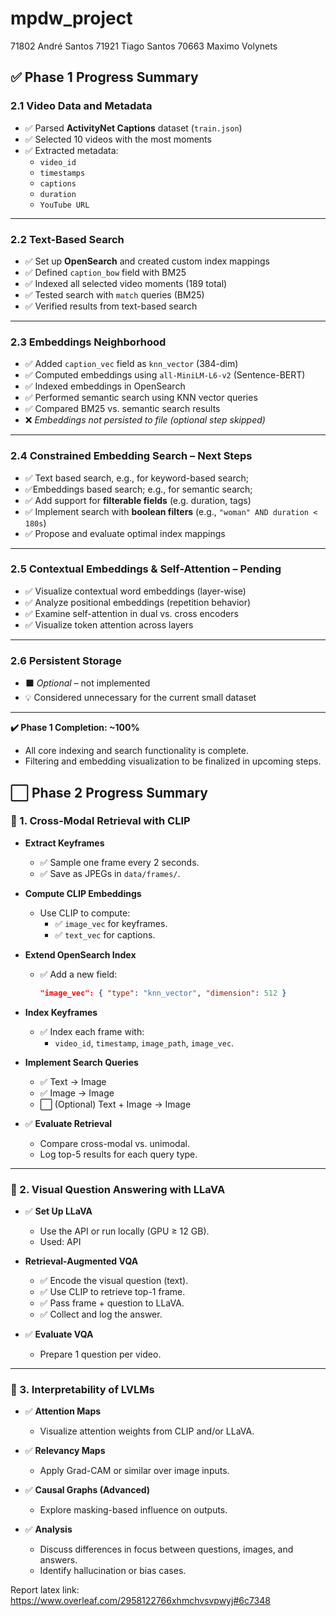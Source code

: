 # mpdw_project


71802 André Santos
71921 Tiago Santos
70663 Maximo Volynets


## ✅ Phase 1 Progress Summary

### 2.1 Video Data and Metadata
- ✅ Parsed **ActivityNet Captions** dataset (`train.json`)
- ✅ Selected 10 videos with the most moments
- ✅ Extracted metadata:
  - `video_id`
  - `timestamps`
  - `captions`
  - `duration`
  - `YouTube URL`

---

### 2.2 Text-Based Search
- ✅ Set up **OpenSearch** and created custom index mappings
- ✅ Defined `caption_bow` field with BM25
- ✅ Indexed all selected video moments (189 total)
- ✅ Tested search with `match` queries (BM25)
- ✅ Verified results from text-based search

---

### 2.3 Embeddings Neighborhood
- ✅ Added `caption_vec` field as `knn_vector` (384-dim)
- ✅ Computed embeddings using `all-MiniLM-L6-v2` (Sentence-BERT)
- ✅ Indexed embeddings in OpenSearch
- ✅ Performed semantic search using KNN vector queries
- ✅ Compared BM25 vs. semantic search results
- ❌ *Embeddings not persisted to file (optional step skipped)*

---

### 2.4 Constrained Embedding Search – **Next Steps**
- ✅ Text based search, e.g., for keyword-based search;
- ✅Embeddings based search; e.g., for semantic search;
- ✅ Add support for **filterable fields** (e.g. duration, tags)
- ✅ Implement search with **boolean filters** (e.g., `"woman" AND duration < 180s`)
- ✅ Propose and evaluate optimal index mappings  

---

### 2.5 Contextual Embeddings & Self-Attention – **Pending**
- ✅ Visualize contextual word embeddings (layer-wise)
- ✅ Analyze positional embeddings (repetition behavior)
- ✅ Examine self-attention in dual vs. cross encoders
- ✅ Visualize token attention across layers

---

### 2.6 Persistent Storage
- ⬛ *Optional* – not implemented
- 💡 Considered unnecessary for the current small dataset

---

**✔️ Phase 1 Completion: ~100%**
- All core indexing and search functionality is complete.
- Filtering and embedding visualization to be finalized in upcoming steps.



## ⬜ Phase 2 Progress Summary

### 🔹 1. Cross-Modal Retrieval with CLIP

- **Extract Keyframes**
  - ✅ Sample one frame every 2 seconds.
  - ✅ Save as JPEGs in `data/frames/`.

- **Compute CLIP Embeddings**
  - Use CLIP to compute:
    - ✅ `image_vec` for keyframes.
    - ✅ `text_vec` for captions.

- **Extend OpenSearch Index**
  - ✅ Add a new field:
    ```json
    "image_vec": { "type": "knn_vector", "dimension": 512 }
    ```

- **Index Keyframes**
  - ✅ Index each frame with:
    - `video_id`, `timestamp`, `image_path`, `image_vec`.

- **Implement Search Queries**
  - ✅ Text → Image
  - ✅ Image → Image
  - ⬜ (Optional) Text + Image → Image

- ✅ **Evaluate Retrieval**
  - Compare cross-modal vs. unimodal.
  - Log top-5 results for each query type.

---

### 🔹 2. Visual Question Answering with LLaVA

- ✅ **Set Up LLaVA**
  - Use the API or run locally (GPU ≥ 12 GB).
  - Used: API

- **Retrieval-Augmented VQA**
  - ✅ Encode the visual question (text).
  - ✅ Use CLIP to retrieve top-1 frame.
  - ✅ Pass frame + question to LLaVA.
  - ✅ Collect and log the answer.

- ✅ **Evaluate VQA**
  - Prepare 1 question per video.

---

### 🔹 3. Interpretability of LVLMs

- ✅ **Attention Maps**
  - Visualize attention weights from CLIP and/or LLaVA.

- ✅ **Relevancy Maps**
  - Apply Grad-CAM or similar over image inputs.

- ✅ **Causal Graphs (Advanced)**
  - Explore masking-based influence on outputs.

- ✅ **Analysis**
  - Discuss differences in focus between questions, images, and answers.
  - Identify hallucination or bias cases.

Report latex link: https://www.overleaf.com/2958122766xhmchvsvpwyj#6c7348
